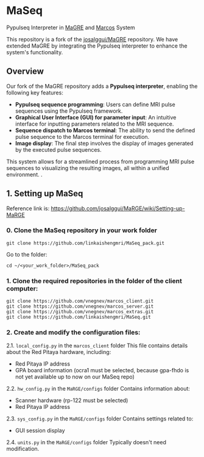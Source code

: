# MaSeq
Pypulseq Interpreter in [MaGRE](https://github.com/josalggui/MaRGE.git) and [Marcos](https://github.com/josalggui/MaRGE.git) System

This repository is a fork of the [josalggui/MaGRE](https://github.com/josalggui/MaRGE.git) repository. We have extended MaGRE by integrating the Pypulseq interpreter to enhance the system's functionality.
 
## Overview

Our fork of the MaGRE repository adds a **Pypulseq interpreter**, enabling the following key features:

- **Pypulseq sequence programming**: Users can define MRI pulse sequences using the Pypulseq framework.
- **Graphical User Interface (GUI) for parameter input**: An intuitive interface for inputting parameters related to the MRI sequence.
- **Sequence dispatch to Marcos terminal**: The ability to send the defined pulse sequence to the Marcos terminal for execution.
- **Image display**: The final step involves the display of images generated by the executed pulse sequences.

This system allows for a streamlined process from programming MRI pulse sequences to visualizing the resulting images, all within a unified environment.
. 

## 1. Setting up MaSeq

Reference link is: https://github.com/josalggui/MaRGE/wiki/Setting-up-MaRGE

### 0. Clone the MaSeq repository in your work folder
```
git clone https://github.com/linkaishengmri/MaSeq_pack.git
```
Go to the folder:
```
cd ~/<your_work_folder>/MaSeq_pack
```

### 1. Clone the required repositories in the folder of the client computer:
```
git clone https://github.com/vnegnev/marcos_client.git
git clone https://github.com/vnegnev/marcos_server.git
git clone https://github.com/vnegnev/marcos_extras.git
git clone https://github.com/linkaishengmri/MaSeq.git
```

### 2. Create and modify the configuration files:

2.1. `local_config.py` in the `marcos_client` folder
This file contains details about the Red Pitaya hardware, including:
- Red Pitaya IP address
- GPA board information (ocra1 must be selected, because gpa-fhdo is not yet available up to now on our MaSeq repo)

2.2. `hw_config.py` in the `MaRGE/configs` folder
Contains information about:
- Scanner hardware (rp-122 must be selected)
- Red Pitaya IP address 

2.3. `sys_config.py` in the `MaRGE/configs` folder
Contains settings related to:
- GUI session display

2.4. `units.py` in the `MaRGE/configs` folder
Typically doesn't need modification.
